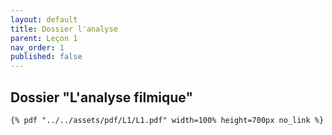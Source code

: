 ```yaml
---
layout: default
title: Dossier l'analyse
parent: Leçon 1
nav_order: 1
published: false
---
```

## Dossier "L'analyse filmique"

`{% pdf "../../assets/pdf/L1/L1.pdf" width=100% height=700px no_link %}`